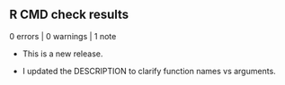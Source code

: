 ## R CMD check results

0 errors | 0 warnings | 1 note

* This is a new release.

* I updated the DESCRIPTION to clarify function names vs arguments.
